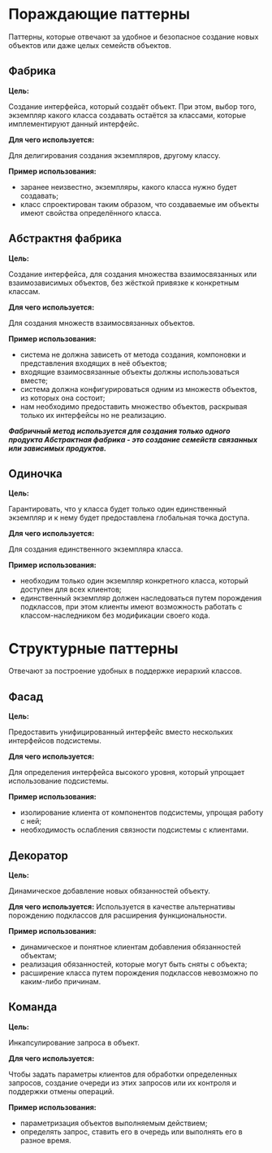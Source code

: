 # Пораждающие паттерны

Паттерны, которые отвечают за удобное и безопасное создание новых объектов или даже целых семейств объектов.

## Фабрика

**Цель:**

Создание интерфейса, который создаёт объект. При этом, выбор того, экземпляр какого класса создавать
остаётся за классами, которые имплементируют данный интерфейс.

**Для чего используется:**

Для делигирования создания экземпляров, другому классу.

**Пример использования:**

- заранее неизвестно, экземпляры, какого класса нужно будет создавать;
- класс спроектирован таким образом, что создаваемые им объекты имеют свойства определённого класса.

## Абстрактня фабрика

**Цель:**

Создание интерфейса, для создания множества взаимосвязанных или взаимозависимых объектов, без жёсткой
привязке к конкретным классам.

**Для чего используется:**

Для создания множеств взаимосвязанных объектов.

**Пример использования:**

- система не должна зависеть от метода создания, компоновки и представления входящих в неё объектов;
- входящие взаимосвязанные объекты должны использоваться вместе;
- система должна конфигурироваться одним из множеств объектов, из которых она состоит;
- нам необходимо предоставить множество объектов, раскрывая только их интерфейсы но не реализацию.

**_Фабричный метод используется для создания только одного продукта
Абстрактная фабрика - это создание семейств связанных или зависимых продуктов._**

## Одиночка

**Цель:**

Гарантировать, что у класса будет только один единственный экземпляр и к нему будет предоставлена глобальная точка доступа.

**Для чего используется:**

Для создания единственного экземпляра класса.

**Пример использования:**

- необходим только один экземпляр конкретного класса, который доступен для всех клиентов;
- единственный экземпляр должен наследоваться путем порождения подклассов, при этом клиенты имеют возможность работать с классом-наследником без модификации своего кода.

# Структурные паттерны
Отвечают за построение удобных в поддержке иерархий классов.

## Фасад

**Цель:**

Предоставить унифицированный интерфейс вместо нескольких интерфейсов подсистемы.

**Для чего используется:**

Для определения интерфейса высокого уровня, который упрощает использование подсистемы.

**Пример использования:**

- изолирование клиента от компонентов подсистемы, упрощая работу с ней;
- необходимость ослабления связности подсистемы с клиентами.

## Декоратор

**Цель:**

Динамическое добавление новых обязанностей объекту.

**Для чего используется:**
Используется в качестве альтернативы порождению подклассов для расширения функциональности.

**Пример использования:**

- динамическое и понятное клиентам добавления обязанностей объектам;
- реализация обязанностей, которые могут быть сняты с объекта;
- расширение класса путем порождения подклассов невозможно по каким-либо причинам.

## Команда

**Цель:**

Инкапсулирование запроса в объект.

**Для чего используется:**

Чтобы задать параметры клиентов для обработки определенных запросов, создание очереди из этих запросов или их контроля и поддержки отмены операций. 

**Пример использования:**

- параметризация объектов выполняемым действием;
- определять запрос, ставить его в очередь или выполнять его в разное время.

